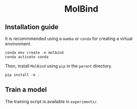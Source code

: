 <div align="center">

# MolBind

</div>

## Installation guide

It is recommmended using a `mamba` or `conda` for creating a virtual environment.

```conda
conda env create -n molbind
conda activate conda
```

Then, install `MolBind` using `pip` in the `parent` directory.

```pip
pip install -e .
```

## Train a model

The training script is available in `experiments/`.